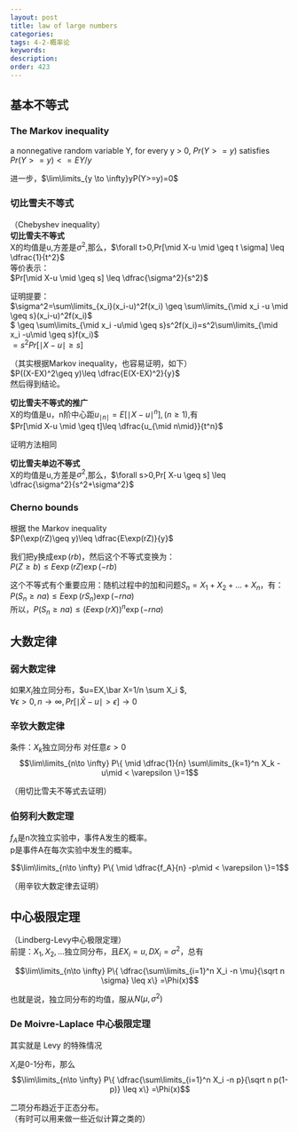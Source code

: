 ```yaml
---
layout: post
title: law of large numbers
categories:
tags: 4-2-概率论
keywords:
description:
order: 423
---
```


## 基本不等式
### The Markov inequality
a nonnegative random variable Y, for every y > 0, $Pr(Y>=y)$ satisfies  
$Pr(Y>=y)<=EY/y$  

进一步，$\lim\limits_{y \to \infty}yP(Y>=y)=0$


### 切比雪夫不等式
（Chebyshev inequality）  
**切比雪夫不等式**  
X的均值是u,方差是$\sigma^2$,那么，$\forall t>0,Pr[\mid X-u \mid \geq t \sigma] \leq \dfrac{1}{t^2}$  
等价表示：  
$Pr[\mid X-u \mid \geq s] \leq \dfrac{\sigma^2}{s^2}$  

证明提要：  
$\sigma^2=\sum\limits_{x_i}(x_i-u)^2f(x_i) \geq \sum\limits_{\mid x_i -u \mid \geq s}(x_i-u)^2f(x_i)$  
$ \geq \sum\limits_{\mid x_i -u\mid \geq s}s^2f(x_i)=s^2\sum\limits_{\mid x_i -u\mid \geq s}f(x_i)$  
$=s^2 Pr[\mid X-u \mid \geq s]$  

（其实根据Markov inequality，也容易证明，如下）  
$P((X-EX)^2\geq y)\leq \dfrac{E(X-EX)^2}{y}$  
然后得到结论。

**切比雪夫不等式的推广**  
X的均值是u，n阶中心距$u_{\mid n \mid}=E[\mid X-u \mid ^n],(n \geq 1)$,有  
$Pr[\mid X-u \mid \geq t]\leq \dfrac{u_{\mid n\mid}}{t^n}$  

证明方法相同  

**切比雪夫单边不等式**  
X的均值是u,方差是$\sigma^2$,那么，$\forall s>0,Pr[ X-u  \geq s] \leq \dfrac{\sigma^2}{s^2+\sigma^2}$  

### Cherno bounds
根据 the Markov inequality  
$P(\exp(rZ)\geq y)\leq \dfrac{E\exp(rZ)}{y}$  

我们把y换成$\exp(rb)$，然后这个不等式变换为：  
$P(Z\geq b)\leq E\exp(rZ) \exp{(-rb)}$  


这个不等式有个重要应用：随机过程中的加和问题$S_n=X_1+X_2+...+X_n$，有：  
$P(S_n\geq na)\leq E\exp(rS_n) \exp{(-rna)}$  
所以，$P(S_n\geq na)\leq (E\exp{(rX)})^n \exp{(-rna)}$

## 大数定律

### 弱大数定律

如果$X_i$独立同分布，$u=EX,\bar X=1/n \sum X_i $,  
$\forall \epsilon >0,n\to \infty ,Pr[\mid \bar X-u \mid >\epsilon] \to 0$


### 辛钦大数定律
条件：$X_k$独立同分布
对任意$\varepsilon>0$  
$$\lim\limits_{n\to \infty} P\{ \mid \dfrac{1}{n} \sum\limits_{k=1}^n X_k -u\mid < \varepsilon \}=1$$  

（用切比雪夫不等式去证明）
### 伯努利大数定理
$f_A$是n次独立实验中，事件A发生的概率。  
p是事件A在每次实验中发生的概率。  

$$\lim\limits_{n\to \infty} P\{ \mid \dfrac{f_A}{n} -p\mid < \varepsilon \}=1$$  

（用辛钦大数定律去证明）
## 中心极限定理
（Lindberg-Levy中心极限定理）  
前提：$X_1,X_2,...$独立同分布，且$EX_i=u, DX_i=\sigma^2$，总有  

$$\lim\limits_{n\to \infty} P\{ \dfrac{\sum\limits_{i=1}^n X_i -n \mu}{\sqrt n \sigma} \leq x\} =\Phi(x)$$  

也就是说，独立同分布的均值，服从$N(\mu,\sigma^2)$  

### De Moivre-Laplace 中心极限定理
其实就是 Levy 的特殊情况

$X_i$是0-1分布，那么  
$$\lim\limits_{n\to \infty} P\{ \dfrac{\sum\limits_{i=1}^n X_i -n p}{\sqrt n p(1-p)} \leq x\} =\Phi(x)$$  

二项分布趋近于正态分布。  
（有时可以用来做一些近似计算之类的）
